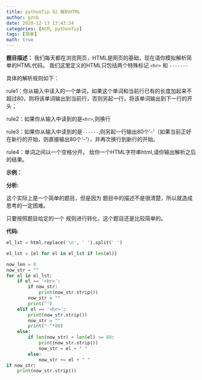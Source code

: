 ```yaml
---
title: pythonTip 92 解析HTML
author: gznb
date: 2020-12-13 13:43:24
categories: [ACM, pythonTip]
tags: [简单]
math: true
---
```


**题目描述：**
我们每天都在浏览网页，HTML是网页的基础，现在请你模拟解析简单的HTML代码。
我们这里定义的HTML只包括两个特殊标记 `<hr>` 和 `-------`

具体的解析规则如下： 

rule1：你从输入中读入的一个单词，如果这个单词和当前行已有的长度加起来不超过80，则将该单词输出到当前行，否则另起一行，将该单词输出到下一行的开头； 

rule2：如果你从输入中读到的是`<hr>`,则换行

 rule3：如果你从输入中读到的是`------`,则另起一行输出80个'-'（如果当前正好在新行的开始，则直接输出80个'-'），并再次换行到新行的开始。

 rule4：单词之间以一个空格分开。 给你一个HTML字符串html,请你输出解析之后的结果。

**示例：**

**分析:**



这个实际上是一个简单的题目，但是因为 题目中的描述不是很清楚，所以就造成思考的一定困难。

只要按照题目给定的一个 规则进行转化，这个题目还是比较简单的。



**代码:**
```python
el_lst = html.replace('\n', ' ').split(' ')

el_lst = [el for el in el_lst if len(el)]

now_len = 0
now_str = ""
for el in el_lst:
    if el == '<br>':
        if now_str:
            print(now_str.strip())
        now_str = ""
        print("")
    elif el == '<hr>':
        print(now_str.strip())
        now_str = ""
        print("-"*80)
    else:
        if len(now_str) + len(el) >= 80:
            print(now_str.strip())
            now_str = el + " "
        else:
            now_str += el + " "
if now_str:
    print(now_str.strip())
```
